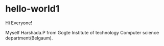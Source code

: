 # hello-world1
Hi Everyone!

Myself Harshada.P from Gogte Institute of technology
 Computer science department(Belgaum).
